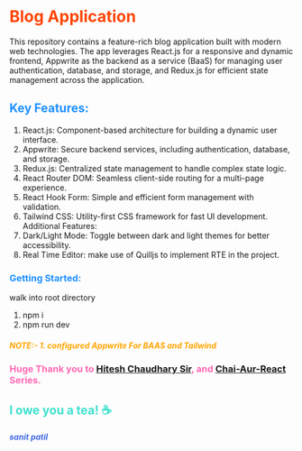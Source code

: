
# <b><span style="color:#FF4500;">Blog Application</span></b>
This repository contains a feature-rich blog application built with modern web technologies. The app leverages React.js for a responsive and dynamic frontend, Appwrite as the backend as a service (BaaS) for managing user authentication, database, and storage, and Redux.js for efficient state management across the application.

## <span style="color:#1E90FF">Key Features:</span>
1. React.js: Component-based architecture for building a dynamic user interface.
2. Appwrite: Secure backend services, including authentication, database, and storage.
3. Redux.js: Centralized state management to handle complex state logic.
4. React Router DOM: Seamless client-side routing for a multi-page experience.
5. React Hook Form: Simple and efficient form management with validation.
6. Tailwind CSS: Utility-first CSS framework for fast UI development.
Additional Features:
7. Dark/Light Mode: Toggle between dark and light themes for better accessibility.
8. Real Time Editor: make use of Quilljs to implement RTE in the project.




### <span style="color:#1E90FF"> Getting Started:</span>
walk into root directory 
1. npm i 
2. npm run dev

##### <b> <span style="color:#FFA500">NOTE:- 1. configured Appwrite For BAAS and Tailwind</span></b>



### <b><span style="color:#FF69B4"> Huge Thank you to [Hitesh Chaudhary Sir](https://github.com/hiteshchoudhary), and [Chai-Aur-React](https://youtube.com/playlist?list=PLu71SKxNbfoDqgPchmvIsL4hTnJIrtige&si=1x2Zo21gEdKkB1lo) Series. </span>
## <span style="color:#40E0D0"> I owe you a tea! ☕ </span>
</b>

<i><b><span style="color:#4169E1"> sanit patil </span></b></i>
